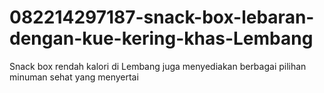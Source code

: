 # 082214297187-snack-box-lebaran-dengan-kue-kering-khas-Lembang
Snack box rendah kalori di Lembang juga menyediakan berbagai pilihan minuman sehat yang menyertai
